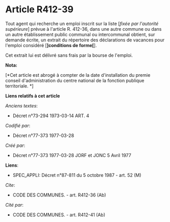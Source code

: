 # Article R412-39

Tout agent qui recherche un emploi inscrit sur la liste [*fixée par l'autorité supérieure*] prévue à l'article R. 412-36,
dans une autre commune ou dans un autre établissement public communal ou intercommunal obtient, sur demande écrite, un
extrait du répertoire des déclarations de vacances pour l'emploi considéré [**]conditions de forme[**].

Cet extrait lui est délivré sans frais par la bourse de l'emploi.

**Nota:**

[*Cet article est abrogé à compter de la date d'installation du premie conseil d'administration du centre national de la
fonction publique territoriale. *]

**Liens relatifs à cet article**

_Anciens textes_:

  - Décret n°73-294 1973-03-14 ART. 4

_Codifié par_:

  - Décret n°77-373 1977-03-28

_Créé par_:

  - Décret n°77-373 1977-03-28 JORF et JONC 5 Avril 1977

**Liens**:

  - SPEC_APPLI: Décret n°87-811 du 5 octobre 1987 - art. 52 (M)

_Cite_:

  - CODE DES COMMUNES. - art. R412-36 (Ab)

_Cité par_:

  - CODE DES COMMUNES. - art. R412-41 (Ab)
